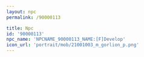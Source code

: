 ```yaml
---
layout: npc
permalink: /90000113

title: Npc
id: '90000113'
npc_name: 'NPCNAME_90000113_NAME:[F]Develop'
icon_url: 'portrait/mob/21001003_m_gorlion_p.png'
---
```

